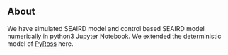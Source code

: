 ## About
We have simulated SEAIRD model and control based SEAIRD model numerically in python3 Jupyter Notebook. We extended the deterministic model  of [PyRoss](https://github.com/rajeshrinet/pyross) here.
